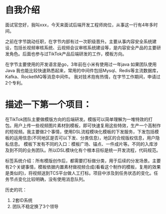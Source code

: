 
# 自我介绍
面试官您好，我叫xxx，今天来面试后端开发工程师岗位，从事这一行有4年多时间。

之前在字节跳动任职，在字节内部有过一次职级晋升。主要从事内容安全系统建设，包括长视频审核系统、云视频会议审核系统建设等，是内容安全产品的主要研发角色。后面也参与过TikTok产品后端研发的工作，模板方向。

在字节主要使用的开发语言是go，3年前在小米有使用过一年java 如果团队使用Java 我也能比较快速熟悉起来，常用的中间件包括Mysql、Redis等主流数据库，Kafka、RocketMQ等消息中间件。
我对技术抱有热情，在字节工作期间，申请过2个专利。


# 描述一下第一个项目：

在TikTok团队主要做模版方向的后端研发。模版可以简单理解为一堆特效的打包。用户上传一些视频图片素材到模板，即可快速复用这些特效，生产一个高制作的短视频。我主要做2个事情，使用DSL流程模块化模板的下发服务，下发包括模板的运用信息(不同地区是否可以下发、分类信息)，地区的合规版权信息，用户隐私信息。
模板下发有不同的入口：模板广场、锚点、一件成片等。不同的入库涉及到不同的业务团队。所以DSL模块化有个根本目标是统一开发流程，代码规范。

标签系统介绍：所有模版创作后，都需要打标做分类，用于后续的分发场景。主要有2个关键事情，模板依据内置素材做视频合成(看看这个制作的模板，复用的效果是类似的)，将视频送到TCS平台做人工打标。项目中涉及到任务状态的变化。任务节点变化比较明确，没有使用消息队列。

历史的坑：
1. 2套ID系统
2. 团队不稳定换了3个领导
